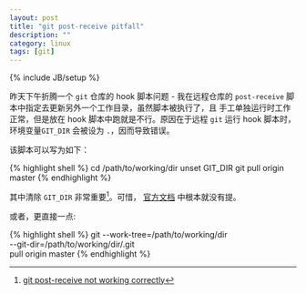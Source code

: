 ```yaml
---
layout: post
title: "git post-receive pitfall"
description: ""
category: linux
tags: [git]
---
```

{% include JB/setup %}

昨天下午折腾一个 `git` 仓库的 hook 脚本问题 - 我在远程仓库的
`post-receive` 脚本中指定去更新另外一个工作目录，虽然脚本被执行了，且
手工单独运行时工作正常，但是放在 hook 脚本中跑就是不行。原因在于远程
`git` 运行 hook 脚本时，环境变量`GIT_DIR` 会被设为 `.`，因而导致错误。

该脚本可以写为如下：

{% highlight shell %}
cd /path/to/working/dir
unset GIT_DIR
git pull origin master
{% endhighlight %}

其中清除 `GIT_DIR` 非常重要[^1]。可惜，
[官方文档](https://git-scm.com/book/en/v2/Customizing-Git-Git-Hooks)
中根本就没有提。

或者，更直接一点:

{% highlight shell %}
git --work-tree=/path/to/working/dir \
    --git-dir=/path/to/working/dir/.git \
    pull origin master
{% endhighlight %}

[^1]: [git post-receive not working correctly](https://stackoverflow.com/questions/9905882)

